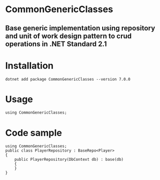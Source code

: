 # CommonGenericClasses

## Base generic implementation using repository and unit of work design pattern to crud operations in .NET Standard 2.1

# Installation
 `dotnet add package CommonGenericClasses --version 7.0.0`

# Usage
```using CommonGenericClasses;```

# Code sample
```
using CommonGenericClasses;
public class PlayerRepository : BaseRepo<Player>
{
    public PlayerRepository(DbContext db) : base(db)
    {
    }
}




